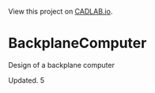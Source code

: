 View this project on [CADLAB.io](http://cadlab.local/project/2123). 

BackplaneComputer
=================

Design of a backplane computer

Updated. 5
